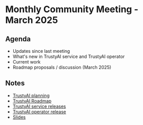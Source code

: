 # Monthly Community Meeting - March 2025

## Agenda

- Updates since last meeting
- What's new in TrustyAI service and TrustyAI operator
- Current work
- Roadmap proposals / discussion (March 2025)

## Notes

- [TrustyAI planning](https://github.com/orgs/trustyai-explainability/projects/12)
- [TrustyAI Roadmap](https://github.com/orgs/trustyai-explainability/projects/10)
- [TrustyAI service releases](https://github.com/trustyai-explainability/trustyai-explainability/releases)
- [TrustyAI operator release](https://github.com/trustyai-explainability/trustyai-service-operator/releases)
- [Slides](2025-03-slides.pdf)
